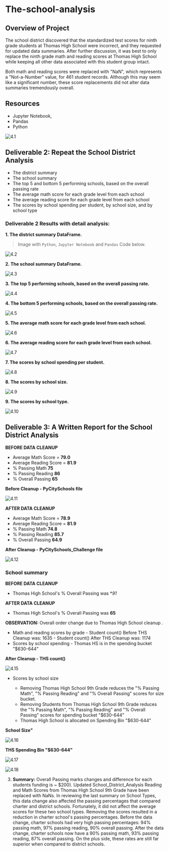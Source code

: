 # The-school-analysis

## Overview of Project

The school district discovered that the standardized test scores for ninth grade students at Thomas High School were incorrect, and they requested for updated data summaries. After further discussion, it was best to only replace the ninth grade math and reading scores at Thomas High School while keeping all other data associated with this student group intact.

Both math and reading scores were replaced with "NaN", which represents a "Not-a-Number" value, for 461 student records. Although this may seem like a significant number, these score replacements did not alter data summaries tremendously overall.

## Resources
* Jupyter Notebook, 
* Pandas
* Python


![4.1](https://github.com/Tifarahani/School-District-Analysis_Challange/blob/main/Resources/4.1.PNG)


## Deliverable 2: Repeat the School District Analysis

* The district summary 
* The school summary
* The top 5 and bottom 5 performing schools, based on the overall passing rate
* The average math score for each grade level from each school
* The average reading score for each grade level from each school
* The scores by school spending per student, by school size, and by school type
 
### Deliverable 2 Results with detail analysis:
**1. The district summary DataFrame.**
> Image with `Python`, `Jupyter Notebook` and `Pandas` Code below.


![4.2](https://github.com/Tifarahani/School-District-Analysis_Challange/blob/main/Resources/4.2.PNG)


**2. The school summary DataFrame.**


![4.3](https://github.com/Tifarahani/School-District-Analysis_Challange/blob/main/Resources/4.3.PNG)

**3. The top 5 performing schools, based on the overall passing rate.**

![4.4](https://github.com/Tifarahani/School-District-Analysis_Challange/blob/main/Resources/4.4.PNG)


**4. The bottom 5 performing schools, based on the overall passing rate.**

![4.5](https://github.com/Tifarahani/School-District-Analysis_Challange/blob/main/Resources/4.5.PNG)

**5. The average math score for each grade level from each school.**

![4.6](https://github.com/Tifarahani/School-District-Analysis_Challange/blob/main/Resources/4.6.PNG)


**6. The average reading score for each grade level from each school.**

![4.7](https://github.com/Tifarahani/School-District-Analysis_Challange/blob/main/Resources/4.7.PNG)


**7. The scores by school spending per student.**

![4.8](https://github.com/Tifarahani/School-District-Analysis_Challange/blob/main/Resources/4.8.PNG)


**8. The scores by school size.**


![4.9](https://github.com/Tifarahani/School-District-Analysis_Challange/blob/main/Resources/4.9.PNG)

**9. The scores by school type.**

![4.10](https://github.com/Tifarahani/School-District-Analysis_Challange/blob/main/Resources/4.10.PNG)


## Deliverable 3: A Written Report for the School District Analysis

**BEFORE DATA CLEANUP**
- Average Math Score = **79.0**
- Average Reading Score = **81.9**
- % Passing Math **75**
- % Passing Reading **86** 
- % Overall Passing **65**

**Before Cleanup - PyCitySchools file**

![4.11](https://github.com/Tifarahani/School-District-Analysis_Challange/blob/main/Resources/4.11.PNG)

**AFTER DATA CLEANUP**

- Average Math Score = **78.9**
- Average Reading Score = **81.9**
- % Passing Math **74.8**
- % Passing Reading **85.7** 
- % Overall Passing **64.9**

**After Cleanup - PyCitySchools_Challenge file**


![4.12](https://github.com/Tifarahani/School-District-Analysis_Challange/blob/main/Resources/4.12.PNG)

### School summary 

**BEFORE DATA CLEANUP**
- Thomas High School's % Overall Passing was **91*

**AFTER DATA CLEANUP**
- Thomas High School's % Overall Passing was **65**

**OBSERVATION:** Overall order change due to Thomas High School cleanup .

* Math and reading scores by grade
        - Student count() Before THS Cleanup was: 1635
        - Student count() After THS Cleanup was: 1174
* Scores by school spending
        - Thomas HS is in the spending bucket "$630-644"
       
**After Cleanup - THS count()**

![4.15](https://github.com/Tifarahani/School-District-Analysis_Challange/blob/main/Resources/4.15.PNG)

* Scores by school size

   - Removing Thomas High School 9th Grade reduces the "% Passing Math", "% Passing Reading" and "% Overall Passing" scores for size bucket.
   - Removing Students from Thomas High School 9th Grade reduces the "% Passing Math", "% Passing Reading" and "% Overall Passing" scores for spending bucket "$630-644"
    - Thomas High School is allocated on Spending Bin "$630-644" 
        
 **School Size"**
     
 ![4.16](https://github.com/Tifarahani/School-District-Analysis_Challange/blob/main/Resources/4.16.PNG)
    
  **THS Spending Bin "$630-644"**
     
 ![4.17](https://github.com/Tifarahani/School-District-Analysis_Challange/blob/main/Resources.PNG)
 
 ![4.18](https://github.com/Tifarahani/School-District-Analysis_Challange/blob/main/Resources/4.18.PNG)
     
3. **Summary:** 
Overall Passing marks changes and difference for each students funding is ~ $200). 
Updated School_District_Analysis Reading and Math Scores from Thomas High School 9th Grade have been replaced with NaNs.
In reviewing the last summary on School Types, this data change also affected the passing percentages that compared charter and district schools. Fortunately, it did not affect the average scores for these two school types. Removing the scores resulted in a reduction in charter school's passing percentages. Before the data change, charter schools had very high passing percentages: 94% passing math, 97% passing reading, 90% overall passing. After the data change, charter schools now have a 90% passing math, 93% passing reading, 87% overall passing. On the plus side, these rates are still far superior when compared to district schools.


